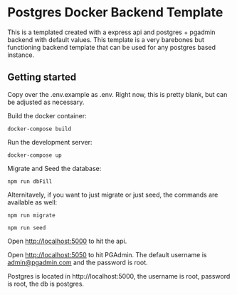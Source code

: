 # Postgres Docker Backend Template

This is a templated created with a express api and postgres + pgadmin backend with default values. This template is a very barebones but functioning backend template that can be used for any postgres based instance.

## Getting started

Copy over the .env.example as .env. Right now, this is pretty blank, but can be adjusted as necessary.

Build the docker container:

```
docker-compose build
``` 

Run the development server:

```
docker-compose up
```

Migrate and Seed the database:

```
npm run dbFill
```

Alternitavely, if you want to just migrate or just seed, the commands are available as well:

```
npm run migrate
```

```
npm run seed
```

Open [http://localhost:5000](http://localhost:5000) to hit the api.

Open [http://localhost:5050](http://localhost:5050) to hit PGAdmin. The default username is admin@pgadmin.com and the password is root.

Postgres is located in http://localhost:5000, the username is root, password is root, the db is postgres. 